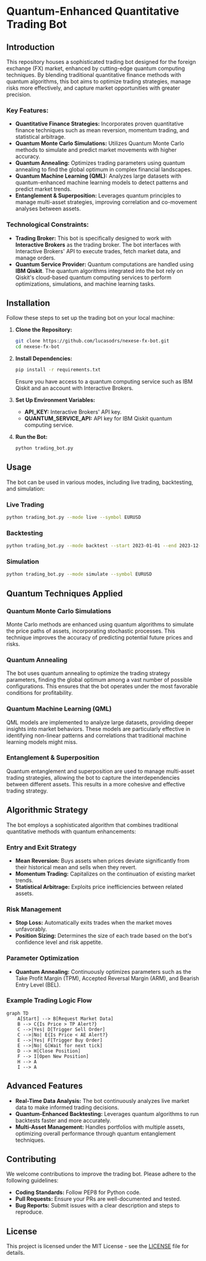 # Quantum-Enhanced Quantitative Trading Bot

## Introduction

This repository houses a sophisticated trading bot designed for the foreign exchange (FX) market, enhanced by cutting-edge quantum computing techniques. By blending traditional quantitative finance methods with quantum algorithms, this bot aims to optimize trading strategies, manage risks more effectively, and capture market opportunities with greater precision.

### Key Features:
- **Quantitative Finance Strategies:** Incorporates proven quantitative finance techniques such as mean reversion, momentum trading, and statistical arbitrage.
- **Quantum Monte Carlo Simulations:** Utilizes Quantum Monte Carlo methods to simulate and predict market movements with higher accuracy.
- **Quantum Annealing:** Optimizes trading parameters using quantum annealing to find the global optimum in complex financial landscapes.
- **Quantum Machine Learning (QML):** Analyzes large datasets with quantum-enhanced machine learning models to detect patterns and predict market trends.
- **Entanglement & Superposition:** Leverages quantum principles to manage multi-asset strategies, improving correlation and co-movement analyses between assets.

### Technological Constraints:
- **Trading Broker:** This bot is specifically designed to work with **Interactive Brokers** as the trading broker. The bot interfaces with Interactive Brokers' API to execute trades, fetch market data, and manage orders.
- **Quantum Service Provider:** Quantum computations are handled using **IBM Qiskit**. The quantum algorithms integrated into the bot rely on Qiskit's cloud-based quantum computing services to perform optimizations, simulations, and machine learning tasks.

## Installation

Follow these steps to set up the trading bot on your local machine:

1. **Clone the Repository:**
   ```bash
   git clone https://github.com/lucasodrs/nexese-fx-bot.git
   cd nexese-fx-bot
   ```

2. **Install Dependencies:**
   ```bash
   pip install -r requirements.txt
   ```
   Ensure you have access to a quantum computing service such as IBM Qiskit and an account with Interactive Brokers.

3. **Set Up Environment Variables:**
   - **API_KEY:** Interactive Brokers' API key.
   - **QUANTUM_SERVICE_API:** API key for IBM Qiskit quantum computing service.

4. **Run the Bot:**
   ```bash
   python trading_bot.py
   ```

## Usage

The bot can be used in various modes, including live trading, backtesting, and simulation:

### Live Trading
```bash
python trading_bot.py --mode live --symbol EURUSD
```

### Backtesting
```bash
python trading_bot.py --mode backtest --start 2023-01-01 --end 2023-12-31 --symbol EURUSD
```

### Simulation
```bash
python trading_bot.py --mode simulate --symbol EURUSD
```

## Quantum Techniques Applied

### Quantum Monte Carlo Simulations
Monte Carlo methods are enhanced using quantum algorithms to simulate the price paths of assets, incorporating stochastic processes. This technique improves the accuracy of predicting potential future prices and risks.

### Quantum Annealing
The bot uses quantum annealing to optimize the trading strategy parameters, finding the global optimum among a vast number of possible configurations. This ensures that the bot operates under the most favorable conditions for profitability.

### Quantum Machine Learning (QML)
QML models are implemented to analyze large datasets, providing deeper insights into market behaviors. These models are particularly effective in identifying non-linear patterns and correlations that traditional machine learning models might miss.

### Entanglement & Superposition
Quantum entanglement and superposition are used to manage multi-asset trading strategies, allowing the bot to capture the interdependencies between different assets. This results in a more cohesive and effective trading strategy.

## Algorithmic Strategy

The bot employs a sophisticated algorithm that combines traditional quantitative methods with quantum enhancements:

### Entry and Exit Strategy
- **Mean Reversion:** Buys assets when prices deviate significantly from their historical mean and sells when they revert.
- **Momentum Trading:** Capitalizes on the continuation of existing market trends.
- **Statistical Arbitrage:** Exploits price inefficiencies between related assets.

### Risk Management
- **Stop Loss:** Automatically exits trades when the market moves unfavorably.
- **Position Sizing:** Determines the size of each trade based on the bot's confidence level and risk appetite.

### Parameter Optimization
- **Quantum Annealing:** Continuously optimizes parameters such as the Take Profit Margin (TPM), Accepted Reversal Margin (ARM), and Bearish Entry Level (BEL).

### Example Trading Logic Flow
```mermaid
graph TD
    A[Start] --> B[Request Market Data]
    B --> C{Is Price > TP Alert?}
    C -->|Yes| D[Trigger Sell Order]
    C -->|No| E{Is Price < AE Alert?}
    E -->|Yes| F[Trigger Buy Order]
    E -->|No| G[Wait for next tick]
    D --> H[Close Position]
    F --> I[Open New Position]
    H --> A
    I --> A
```

## Advanced Features

- **Real-Time Data Analysis:** The bot continuously analyzes live market data to make informed trading decisions.
- **Quantum-Enhanced Backtesting:** Leverages quantum algorithms to run backtests faster and more accurately.
- **Multi-Asset Management:** Handles portfolios with multiple assets, optimizing overall performance through quantum entanglement techniques.

## Contributing

We welcome contributions to improve the trading bot. Please adhere to the following guidelines:
- **Coding Standards:** Follow PEP8 for Python code.
- **Pull Requests:** Ensure your PRs are well-documented and tested.
- **Bug Reports:** Submit issues with a clear description and steps to reproduce.

## License

This project is licensed under the MIT License - see the [LICENSE](LICENSE) file for details.

